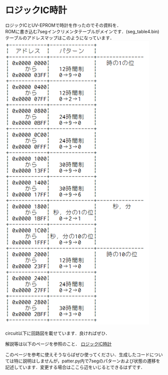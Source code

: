 # ロジックIC時計  
ロジックICとUV-EPROMで時計を作ったのでその資料を．  
ROMに書き込む7segインクリメンタテーブルがメインです．(seg_table4.bin)  
テーブルのアドレスマップはこのようになっています．
![アドレスマップ](https://github.com/cherry-takuan/logic_clock/blob/main/address_map.png)

circuit以下に回路図を載せています．良ければぜひ．

解説等は以下のページを参照のこと．
[ロジックIC時計](https://cherry-takuan.org/article/?id=42)

このページを参考に使えそうならばぜひ使ってください．生成したコードについては特に説明はしませんが，patter.py内で7segのパターンおよび状態の遷移を記述しています．変更する場合はここら辺をいじるとできるはずです．